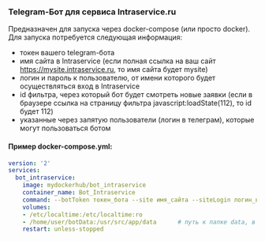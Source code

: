 ### Telegram-Бот для сервиса Intraservice.ru

Предназначен для запуска через docker-compose (или просто docker).
Для запуска потребуется следующая информация:
* токен вашего telegram-бота
* имя сайта в Intraservice (если полная ссылка на ваш сайт https://mysite.intraservice.ru, то имя сайта будет mysite)
* логин и пароль к пользователю, от имени которого будет осуществляться вход в Intraservice
* id фильтра, через который бот будет смотреть новые заявки (если в браузере ссылка на страницу фильтра javascript:loadState(112), то id будет 112)
* указанные через запятую пользователи (логин в телеграм), которые могут пользоваться ботом

#### Пример docker-compose.yml:

```yml
version: '2'
services:
  bot_intraservice:
    image: mydockerhub/bot_intraservice
    container_name: Bot_Intraservice
    command: --botToken токен_бота --site имя_сайта --siteLogin логин_в_интрасервис --sitePass пароль_в_интрасервис --filterId ид_фильтра
    volumes:
    - /etc/localtime:/etc/localtime:ro
    - /home/user/botData:/usr/src/app/data      # путь к папке data, в /home/user/botData положить файл users.list
    restart: unless-stopped
```